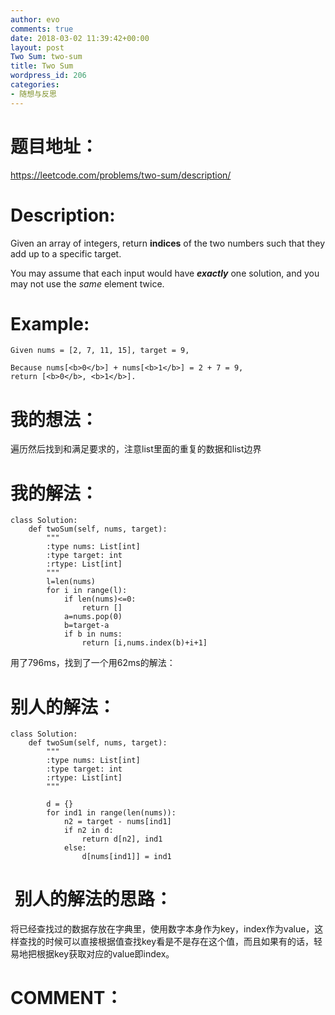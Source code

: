 ```yaml
---
author: evo
comments: true
date: 2018-03-02 11:39:42+00:00
layout: post
Two Sum: two-sum
title: Two Sum
wordpress_id: 206
categories:
- 随想与反思
---
```


<!-- more -->


# 题目地址：


https://leetcode.com/problems/two-sum/description/


# Description:


Given an array of integers, return **indices** of the two numbers such that they add up to a specific target.

You may assume that each input would have **_exactly_** one solution, and you may not use the _same_ element twice.


# **Example:**




    Given nums = [2, 7, 11, 15], target = 9,

    Because nums[<b>0</b>] + nums[<b>1</b>] = 2 + 7 = 9,
    return [<b>0</b>, <b>1</b>].




# 我的想法：


遍历然后找到和满足要求的，注意list里面的重复的数据和list边界


# 我的解法：




    class Solution:
        def twoSum(self, nums, target):
            """
            :type nums: List[int]
            :type target: int
            :rtype: List[int]
            """
            l=len(nums)
            for i in range(l):
                if len(nums)<=0:
                    return []
                a=nums.pop(0)
                b=target-a
                if b in nums:
                    return [i,nums.index(b)+i+1]


用了796ms，找到了一个用62ms的解法：


# 别人的解法：




    class Solution:
        def twoSum(self, nums, target):
            """
            :type nums: List[int]
            :type target: int
            :rtype: List[int]
            """

            d = {}
            for ind1 in range(len(nums)):
                n2 = target - nums[ind1]
                if n2 in d:
                    return d[n2], ind1
                else:
                    d[nums[ind1]] = ind1





#  别人的解法的思路：


将已经查找过的数据存放在字典里，使用数字本身作为key，index作为value，这样查找的时候可以直接根据值查找key看是不是存在这个值，而且如果有的话，轻易地把根据key获取对应的value即index。




# COMMENT：
